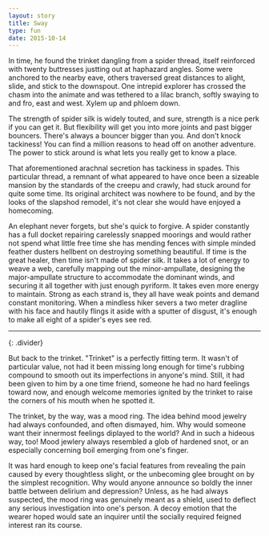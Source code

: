 ```yaml
---
layout: story
title: Sway
type: fun
date: 2015-10-14
---
```


In time, he found the trinket dangling from a spider thread, itself reinforced with twenty buttresses justting out at haphazard angles. Some were anchored to the nearby eave, others traversed great distances to alight, slide, and stick to the downspout. One intrepid explorer has crossed the chasm into the animate and was tethered to a lilac branch, softly swaying to and fro, east and west. Xylem up and phloem down.

The strength of spider silk is widely touted, and sure, strength is a nice perk if you can get it. But flexibility will get you into more joints and past bigger bouncers. There's always a bouncer bigger than you. And don't knock tackiness! You can find a million reasons to head off on another adventure. The power to stick around is what lets you really get to know a place.

That aforementioned arachnal secretion has tackiness in spades. This particular thread, a remnant of what appeared to have once been a sizeable mansion by the standards of the creepu and crawly, had stuck around for quite some time. Its original architect was nowhere to be found, and by the looks of the slapshod remodel, it's not clear she would have enjoyed a homecoming.

An elephant never forgets, but she's quick to forgive. A spider constantly has a full docket repairing carelessly snapped moorings and would rather not spend what little free time she has mending fences with simple minded feather dusters hellbent on destroying something beautiful. If time is the great healer, then time isn't made of spider silk. It takes a lot of energy to weave a web, carefully mapping out the minor-ampullate, designing the major-ampullate structure to accommodate the dominant winds, and securing it all together with just enough pyriform. It takes even more energy to maintain. Strong as each strand is, they all have weak points and demand constant monitoring. When a mindless hiker severs a two meter dragline with his face and hautily flings it aside with a sputter of disgust, it's enough to make all eight of a spider's eyes see red.

* * *
{: .divider}

But back to the trinket. "Trinket" is a perfectly fitting term. It wasn't of particular value, not had it been missing long enough for time's rubbing compound to smooth out its imperfections in anyone's mind. Still, it had been given to him by a one time friend, someone he had no hard feelings toward now, and enough welcome memories ignited by the trinket to raise the corners of his mouth when he spotted it.

The trinket, by the way, was a mood ring. The idea behind mood jewelry had always confounded, and often dismayed, him. Why would someone want their innermost feelings diplayed to the world? And in such a hideous way, too! Mood jewlery always resembled a glob of hardened snot, or an especially concerning boil emerging from one's finger.

It was hard enough to keep one's facial features from revealing the pain caused by every thoughtless slight, or the unbecoming glee brought on by the simplest recognition. Why would anyone announce so boldly the inner battle between delirium and depression? Unless, as he had always suspected, the mood ring was genuinely meant as a shield, used to deflect any serious investigation into one's person. A decoy emotion that the wearer hoped would sate an inquirer until the socially required feigned interest ran its course.
